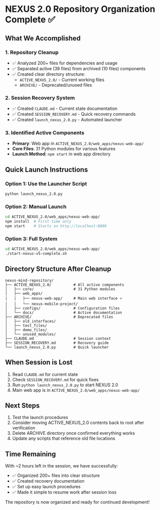 # NEXUS 2.0 Repository Organization Complete ✅

## What We Accomplished

### 1. Repository Cleanup
- ✅ Analyzed 200+ files for dependencies and usage
- ✅ Separated active (39 files) from archived (10 files) components
- ✅ Created clear directory structure:
  - `ACTIVE_NEXUS_2.0/` - Current working files
  - `ARCHIVE/` - Deprecated/unused files

### 2. Session Recovery System
- ✅ Created `CLAUDE.md` - Current state documentation
- ✅ Created `SESSION_RECOVERY.md` - Quick recovery commands
- ✅ Created `launch_nexus_2.0.py` - Automated launcher

### 3. Identified Active Components
- **Primary**: Web app in `ACTIVE_NEXUS_2.0/web_apps/nexus-web-app/`
- **Core Files**: 31 Python modules for various features
- **Launch Method**: `npm start` in web app directory

## Quick Launch Instructions

### Option 1: Use the Launcher Script
```bash
python launch_nexus_2.0.py
```

### Option 2: Manual Launch
```bash
cd ACTIVE_NEXUS_2.0/web_apps/nexus-web-app/
npm install  # First time only
npm start    # Starts on http://localhost:8080
```

### Option 3: Full System
```bash
cd ACTIVE_NEXUS_2.0/web_apps/nexus-web-app/
./start-nexus-v5-complete.sh
```

## Directory Structure After Cleanup

```
nexus-mind-repository/
├── ACTIVE_NEXUS_2.0/          # All active components
│   ├── core/                  # 31 Python modules
│   ├── web_apps/             
│   │   ├── nexus-web-app/     # Main web interface ⭐
│   │   └── nexus-mobile-project/
│   ├── configs/               # Configuration files
│   └── docs/                  # Active documentation
├── ARCHIVE/                   # Deprecated files
│   ├── old_interfaces/
│   ├── test_files/
│   ├── demo_files/
│   └── unused_modules/
├── CLAUDE.md                  # Session context
├── SESSION_RECOVERY.md        # Recovery guide
└── launch_nexus_2.0.py        # Quick launcher
```

## When Session is Lost

1. Read `CLAUDE.md` for current state
2. Check `SESSION_RECOVERY.md` for quick fixes
3. Run `python launch_nexus_2.0.py` to start NEXUS 2.0
4. Main web app is in `ACTIVE_NEXUS_2.0/web_apps/nexus-web-app/`

## Next Steps

1. Test the launch procedures
2. Consider moving ACTIVE_NEXUS_2.0 contents back to root after verification
3. Delete ARCHIVE directory once confirmed everything works
4. Update any scripts that reference old file locations

## Time Remaining

With ~2 hours left in the session, we have successfully:
- ✅ Organized 200+ files into clear structure
- ✅ Created recovery documentation
- ✅ Set up easy launch procedures
- ✅ Made it simple to resume work after session loss

The repository is now organized and ready for continued development!